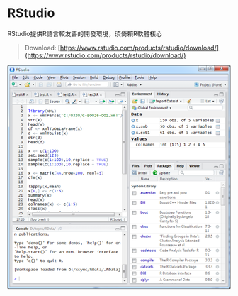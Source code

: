 # RStudio

RStudio提供R語言較友善的開發環境，須倚賴R軟體核心

> Download: [https://www.rstudio.com/products/rstudio/download/](https://www.rstudio.com/products/rstudio/download/)

![](/assets/rstudio2.png)

